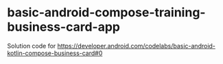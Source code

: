 # basic-android-compose-training-business-card-app
Solution code for https://developer.android.com/codelabs/basic-android-kotlin-compose-business-card#0

